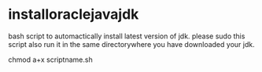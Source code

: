 # installoraclejavajdk
bash script to automactically install latest version of jdk.
please sudo this script 
also run it in the same directorywhere you have downloaded your jdk.

chmod a+x scriptname.sh
